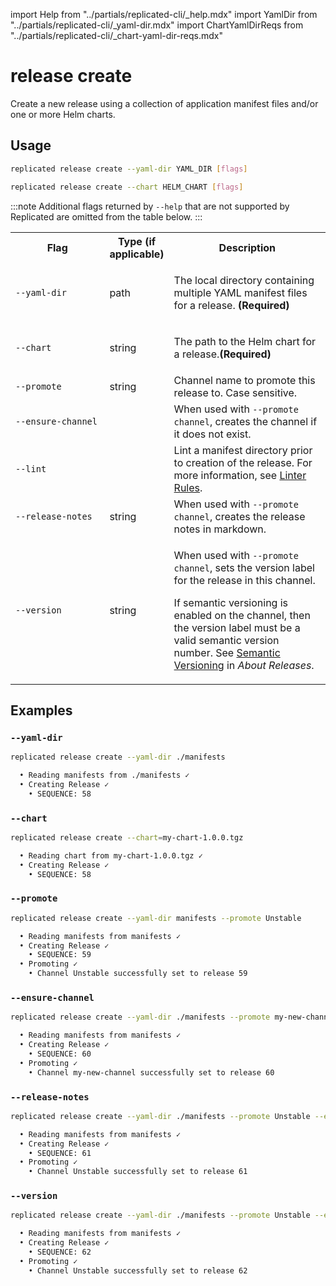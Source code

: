 import Help from "../partials/replicated-cli/_help.mdx"
import YamlDir from "../partials/replicated-cli/_yaml-dir.mdx"
import ChartYamlDirReqs from "../partials/replicated-cli/_chart-yaml-dir-reqs.mdx"

# release create

Create a new release using a collection of application manifest files and/or one or more Helm charts.

## Usage
```bash
replicated release create --yaml-dir YAML_DIR [flags]
```

```bash
replicated release create --chart HELM_CHART [flags]
```

:::note
Additional flags returned by `--help` that are not supported by Replicated are omitted from the table below.
:::

<table>
  <tr>
    <th width="30%">Flag</th>
    <th width="20%">Type (if applicable)</th>
    <th width="50%">Description</th>
  </tr>
  <tr>
  <td><code>--yaml-dir</code></td>
  <td>path</td>
  <td><p>The local directory containing multiple YAML manifest files for a release. <strong>(Required)</strong></p><p><ChartYamlDirReqs/></p></td>
</tr>
  <tr>
    <td><code>--chart</code></td>
    <td>string</td>
    <td><p>The path to the Helm chart for a release.<strong>(Required)</strong></p><p><ChartYamlDirReqs/></p></td>
  </tr>
  <tr>
    <td><code>--promote</code></td>
    <td>string</td>
    <td>Channel name to promote this release to. Case sensitive.</td>
  </tr>
  <tr>
    <td><code>--ensure-channel</code></td>
    <td></td>
    <td>When used with <code>--promote channel</code>, creates the channel if it does not exist.</td>
  </tr>
  <tr>
    <td><code>--lint</code></td>
    <td></td>
    <td>Lint a manifest directory prior to creation of the release. For more information, see <a href="linter">Linter Rules</a>.</td>
  </tr>
  <tr>
    <td><code>--release-notes</code></td>
    <td>string</td>
    <td>When used with <code>--promote channel</code>, creates the release notes in markdown.</td>
  </tr>
  <tr>
    <td><code>--version</code></td>
    <td>string</td>
    <td><p>When used with <code>--promote channel</code>, sets the version label for the release in this channel.</p><p>If semantic versioning is enabled on the channel, then the version label must be a valid semantic version number. See <a href="/vendor/releases-about#semantic-versioning">Semantic Versioning</a> in <em>About Releases</em>.</p></td>
  </tr>
  <Help/>
</table>

## Examples

### `--yaml-dir`

```bash
replicated release create --yaml-dir ./manifests

  • Reading manifests from ./manifests ✓
  • Creating Release ✓
    • SEQUENCE: 58
```

### `--chart`

```bash
replicated release create --chart=my-chart-1.0.0.tgz

  • Reading chart from my-chart-1.0.0.tgz ✓
  • Creating Release ✓
    • SEQUENCE: 58
```

### `--promote`

```bash
replicated release create --yaml-dir manifests --promote Unstable

  • Reading manifests from manifests ✓
  • Creating Release ✓
    • SEQUENCE: 59
  • Promoting ✓
    • Channel Unstable successfully set to release 59
```

### `--ensure-channel`

```bash
replicated release create --yaml-dir ./manifests --promote my-new-channel --ensure-channel

  • Reading manifests from manifests ✓
  • Creating Release ✓
    • SEQUENCE: 60
  • Promoting ✓
    • Channel my-new-channel successfully set to release 60
```

### `--release-notes`

```bash
replicated release create --yaml-dir ./manifests --promote Unstable --ensure-channel --release-notes "CI Release"

  • Reading manifests from manifests ✓
  • Creating Release ✓
    • SEQUENCE: 61
  • Promoting ✓
    • Channel Unstable successfully set to release 61
```

### `--version`

```bash
replicated release create --yaml-dir ./manifests --promote Unstable --ensure-channel --release-notes "Beta Release" --version "1.2.3"

  • Reading manifests from manifests ✓
  • Creating Release ✓
    • SEQUENCE: 62
  • Promoting ✓
    • Channel Unstable successfully set to release 62
```
